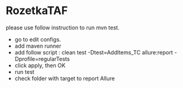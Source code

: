 # RozetkaTAF
please use follow instruction to run mvn test. 
- go to edit configs.
- add maven runner
- add follow script : clean test -Dtest=AddItems_TC allure:report -Dprofile=regularTests 
- click apply, then OK
- run test 
- check folder with target to report Allure
